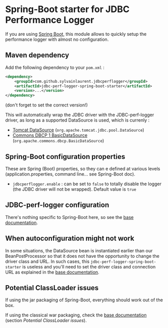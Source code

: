 # Spring-Boot starter for JDBC Performance Logger

If you are using [Spring Boot](http://projects.spring.io/spring-boot/), this module allows to quickly setup the performance logger with almost no configuration.

## Maven dependency
Add the following dependency to your `pom.xml` :
```xml
<dependency>
    <groupId>com.github.sylvainlaurent.jdbcperflogger</groupId>
    <artifactId>jdbc-perf-logger-spring-boot-starter</artifactId>
    <version>...</version>
</dependency>
```

(don't forget to set the correct version!)

This will automatically wrap the JDBC driver with the JDBC-perf-logger driver, as long as a supported DataSource is used, which is currenly :
- [Tomcat DataSource](http://tomcat.apache.org/tomcat-7.0-doc/jdbc-pool.html) (`org.apache.tomcat.jdbc.pool.DataSource`)
- [Commons DBCP 1 BasicDataSource](http://commons.apache.org/proper/commons-dbcp/) (`org.apache.commons.dbcp.BasicDataSource`)

## Spring-Boot configuration properties
These are Spring (Boot) properties, so they can e defined at various levels (application.properties, command line... see Spring-Boot doc).
 
- `jdbcperflogger.enable` : can be set to `false` to totally disable the logger (the JDBC driver will not be wrapped). Default value is `true`

## JDBC-perf-logger configuration
There's nothing specific to Spring-Boot here, so see the [base documentation](../README.md).

## When autoconfiguration might not work
In some situations, the DataSource bean is instantiated earlier than our BeanPostProcessor so that it does not have the opportunity to change the driver class and URL. In such cases, this `jdbc-perf-logger-spring-boot-starter` is useless and you'll need to set the driver class and connection URL as explained in the [base documentation](../README.md).

## Potential ClassLoader issues
If using the jar packaging of Spring-Boot, everything should work out of the box.

If using the classical war packaging, check the [base documentation](../README.md) (section _Potential ClassLoader issues_).
